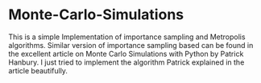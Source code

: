 # Monte-Carlo-Simulations
This is a simple Implementation of importance sampling and Metropolis algorithms. Similar version of importance sampling based can be found in the excellent article on Monte Carlo Simulations with Python by Patrick Hanbury. I just tried to implement the algorithm Patrick explained in the article beautifully. 
